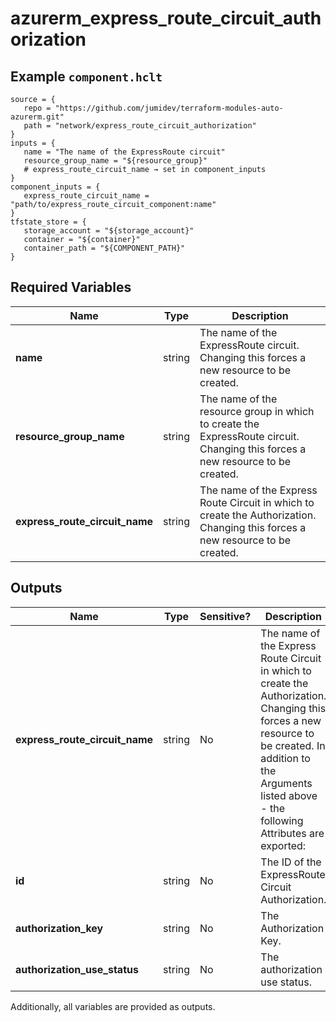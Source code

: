 # azurerm_express_route_circuit_authorization



## Example `component.hclt`

```hcl
source = {
   repo = "https://github.com/jumidev/terraform-modules-auto-azurerm.git"   
   path = "network/express_route_circuit_authorization"   
}
inputs = {
   name = "The name of the ExpressRoute circuit"   
   resource_group_name = "${resource_group}"   
   # express_route_circuit_name → set in component_inputs
}
component_inputs = {
   express_route_circuit_name = "path/to/express_route_circuit_component:name"   
}
tfstate_store = {
   storage_account = "${storage_account}"   
   container = "${container}"   
   container_path = "${COMPONENT_PATH}"   
}
```

## Required Variables

| Name | Type |  Description |
| ---- | --------- |  ----------- |
| **name** | string |  The name of the ExpressRoute circuit. Changing this forces a new resource to be created. | 
| **resource_group_name** | string |  The name of the resource group in which to create the ExpressRoute circuit. Changing this forces a new resource to be created. | 
| **express_route_circuit_name** | string |  The name of the Express Route Circuit in which to create the Authorization. Changing this forces a new resource to be created. | 



## Outputs

| Name | Type | Sensitive? | Description |
| ---- | ---- | --------- | --------- |
| **express_route_circuit_name** | string | No  | The name of the Express Route Circuit in which to create the Authorization. Changing this forces a new resource to be created. In addition to the Arguments listed above - the following Attributes are exported: | 
| **id** | string | No  | The ID of the ExpressRoute Circuit Authorization. | 
| **authorization_key** | string | No  | The Authorization Key. | 
| **authorization_use_status** | string | No  | The authorization use status. | 

Additionally, all variables are provided as outputs.
